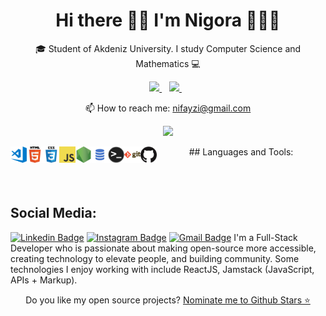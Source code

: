 <h1 align='center'>
  Hi there 👋🏾 I'm Nigora 👩🏽‍💻
</h1>
<p align='center'>
  🎓 Student of Akdeniz University. I study Computer Science and Mathematics 💻
</p>
<p align='center'>
  <a href="https://www.linkedin.com/in/nigora-fayzullaeva-744954190/">
    <img src="https://img.shields.io/badge/linkedin-%230077B5.svg?&style=for-the-badge&logo=linkedin&logoColor=white" />
  </a>&nbsp;&nbsp;
  <a href="https://instagram.com/ni.fayzullaeva">
    <img src="https://img.shields.io/badge/instagram-%23E4405F.svg?&style=for-the-badge&logo=instagram&logoColor=white" />        
  </a>&nbsp;&nbsp;
</p>
<p align='center'>
  📫 How to reach me: <a href='mailto:nifayzi@gmail.com'>nifayzi@gmail.com</a>
</p>
<p align='center'>
  <a href="#"><img src="https://github-readme-stats.vercel.app/api?username=NigoraFayzullaeva&show_icons=true&count_private=true&theme=dark" width="350"></a>
</p>
<p align='center'>
  ## Languages and Tools:

<img align="left" alt="Visual Studio Code" width="26px" src="https://raw.githubusercontent.com/github/explore/80688e429a7d4ef2fca1e82350fe8e3517d3494d/topics/visual-studio-code/visual-studio-code.png" />
<img align="left" alt="HTML5" width="26px" src="https://raw.githubusercontent.com/github/explore/80688e429a7d4ef2fca1e82350fe8e3517d3494d/topics/html/html.png" />
<img align="left" alt="CSS3" width="26px" src="https://raw.githubusercontent.com/github/explore/80688e429a7d4ef2fca1e82350fe8e3517d3494d/topics/css/css.png" />
<img align="left" alt="JavaScript" width="26px" src="https://raw.githubusercontent.com/github/explore/80688e429a7d4ef2fca1e82350fe8e3517d3494d/topics/javascript/javascript.png" />
<img align="left" alt="Node.js" width="26px" src="https://raw.githubusercontent.com/github/explore/80688e429a7d4ef2fca1e82350fe8e3517d3494d/topics/nodejs/nodejs.png" />
<img align="left" alt="SQL" width="26px" src="https://raw.githubusercontent.com/github/explore/80688e429a7d4ef2fca1e82350fe8e3517d3494d/topics/sql/sql.png" />
<img align="left" alt="Terminal" width="26px" src="https://raw.githubusercontent.com/github/explore/80688e429a7d4ef2fca1e82350fe8e3517d3494d/topics/terminal/terminal.png" />
<img align="left" alt="Git" width="26px" src="https://raw.githubusercontent.com/github/explore/80688e429a7d4ef2fca1e82350fe8e3517d3494d/topics/git/git.png" />
<img align="left" alt="GitHub" width="26px" src="https://raw.githubusercontent.com/github/explore/78df643247d429f6cc873026c0622819ad797942/topics/github/github.png" />
</p>

<br>
<br>

## Social Media:

[![Linkedin Badge](https://img.shields.io/badge/-LinkedIn-blue?style=flat-square&logo=Linkedin&logoColor=white&link=https://www.linkedin.com/in/nigora-fayzullaeva-744954190/)](https://www.linkedin.com/in/nigora-fayzullaeva-744954190/)
[![Instagram Badge](https://img.shields.io/badge/-Instagram-purple?style=flat-square&logo=instagram&logoColor=white&link=https://www.instagram.com/ni.fayzullaeva/)](https://www.instagram.com/ni.fayzullaeva/)
[![Gmail Badge](https://img.shields.io/badge/-Gmail-c14438?style=flat-square&logo=Gmail&logoColor=white&link=mailto:nivelikorodova@gmail.com)](mailto:nivelikorodova@gmail.com)
I'm a Full-Stack Developer who is passionate about making open-source more accessible, creating technology to elevate people, and building community. Some technologies I enjoy working with include ReactJS, Jamstack (JavaScript, APIs + Markup). 

<p align='center'>
  Do you like my open source projects? <a href='https://stars.github.com/nominate/'>Nominate me to Github Stars ⭐</a>
</p>
